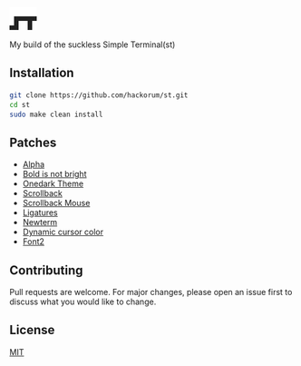 ![st logo](https://raw.githubusercontent.com/hackorum/st/master/st.png)

My build of the suckless Simple Terminal(st)

## Installation

```bash
git clone https://github.com/hackorum/st.git
cd st
sudo make clean install
```

## Patches

- [Alpha](https://st.suckless.org/patches/alpha/)
- [Bold is not bright](https://st.suckless.org/patches/bold-is-not-bright/)
- [Onedark Theme]()
- [Scrollback](https://st.suckless.org/patches/scrollback/)
- [Scrollback Mouse](https://st.suckless.org/patches/scrollback/)
- [Ligatures](https://st.suckless.org/patches/ligatures/)
- [Newterm](https://st.suckless.org/patches/newterm/)
- [Dynamic cursor color](https://st.suckless.org/patches/dynamic-cursor-color/)
- [Font2](https://st.suckless.org/patches/font2/)

## Contributing

Pull requests are welcome. For major changes, please open an issue first to discuss what you would like to change.

## License

[MIT](https://choosealicense.com/licenses/mit/)
